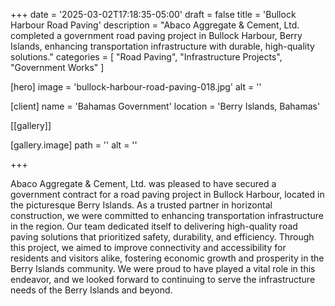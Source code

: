 +++
date = '2025-03-02T17:18:35-05:00'
draft = false
title = 'Bullock Harbour Road Paving'
description = "Abaco Aggregate & Cement, Ltd. completed a government road paving project in Bullock Harbour, Berry Islands, enhancing transportation infrastructure with durable, high-quality solutions."
categories = [
  "Road Paving",
  "Infrastructure Projects",
  "Government Works"
]


[hero]
  image = 'bullock-harbour-road-paving-018.jpg'
  alt = ''

[client]
  name = 'Bahamas Government'
  location = 'Berry Islands, Bahamas'

[[gallery]]

  [gallery.image]
    path = ''
    alt = ''


+++

Abaco Aggregate & Cement, Ltd. was pleased to have secured a government contract for a road paving project in Bullock Harbour, located in the picturesque Berry Islands. As a trusted partner in horizontal construction, we were committed to enhancing transportation infrastructure in the region. Our team dedicated itself to delivering high-quality road paving solutions that prioritized safety, durability, and efficiency. Through this project, we aimed to improve connectivity and accessibility for residents and visitors alike, fostering economic growth and prosperity in the Berry Islands community. We were proud to have played a vital role in this endeavor, and we looked forward to continuing to serve the infrastructure needs of the Berry Islands and beyond.